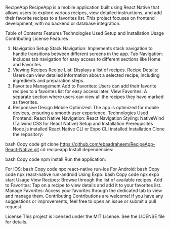 RecipeApp
RecipeApp is a mobile application built using React Native that allows users to explore various recipes, view detailed instructions, and add their favorite recipes to a favorites list. This project focuses on frontend development, with no backend or database integration.

Table of Contents
Features
Technologies Used
Setup and Installation
Usage
Contributing
License
Features
1. Navigation Setup
Stack Navigation: Implements stack navigation to handle transitions between different screens in the app.
Tab Navigation: Includes tab navigation for easy access to different sections like Home and Favorites.
2. Viewing Recipes
Recipe List: Displays a list of recipes.
Recipe Details: Users can view detailed information about a selected recipe, including ingredients and preparation steps.
3. Favorites Management
Add to Favorites: Users can add their favorite recipes to a favorites list for easy access later.
View Favorites: A separate section where users can view all the recipes they have marked as favorites.
4. Responsive Design
Mobile Optimized: The app is optimized for mobile devices, ensuring a smooth user experience.
Technologies Used
Frontend: React Native
Navigation: React Navigation
Styling: NativeWind (Tailwind CSS for React Native)
Setup and Installation
Prerequisites
Node.js installed
React Native CLI or Expo CLI installed
Installation
Clone the repository:

bash
Copy code
git clone https://github.com/ebaadraheem/RecipeApp-React-Native.git
cd recipeapp
Install dependencies:

bash
Copy code
npm install
Run the application:

For iOS:
bash
Copy code
npx react-native run-ios
For Android:
bash
Copy code
npx react-native run-android
Using Expo:
bash
Copy code
npx expo start
Usage
View Recipes: Browse through the list of available recipes.
Add to Favorites: Tap on a recipe to view details and add it to your favorites list.
Manage Favorites: Access your favorites through the dedicated tab to view and manage them.
Contributing
Contributions are welcome! If you have any suggestions or improvements, feel free to open an issue or submit a pull request.

License
This project is licensed under the MIT License. See the LICENSE file for details.
